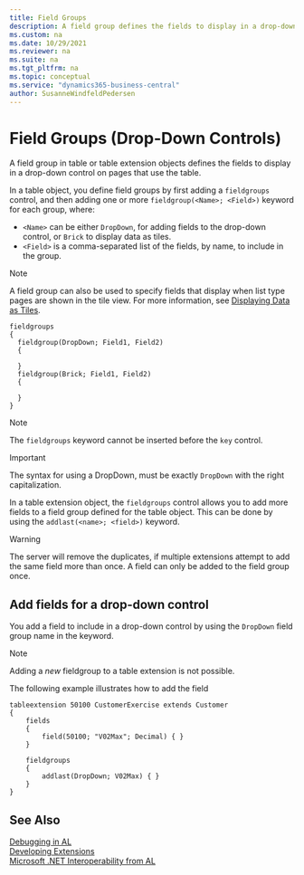 ```yaml
---
title: Field Groups
description: A field group defines the fields to display in a drop-down control in Dynamics 365 Business Central. 
ms.custom: na
ms.date: 10/29/2021
ms.reviewer: na
ms.suite: na
ms.tgt_pltfrm: na
ms.topic: conceptual
ms.service: "dynamics365-business-central"
author: SusanneWindfeldPedersen
---
```


# Field Groups (Drop-Down Controls)

A field group in table or table extension objects defines the fields to display in a drop-down control on pages that use the table. 

In a table object, you define field groups by first adding a `fieldgroups` control, and then adding one or more `fieldgroup(<Name>; <Field>)` keyword for each group, where:

- `<Name>` can be either `DropDown`, for adding fields to the drop-down control, or `Brick` to display data as tiles.
- `<Field>` is a comma-separated list of the fields, by name, to include in the group.  

> [!NOTE]
> A field group can also be used to specify fields that display when list type pages are shown in the tile view. For more information, see [Displaying Data as Tiles](devenv-lists-as-tiles.md).

```AL
fieldgroups
{
  fieldgroup(DropDown; Field1, Field2)
  {
        
  }
  fieldgroup(Brick; Field1, Field2)
  {
        
  }
}
```
> [!NOTE]  
> The `fieldgroups` keyword cannot be inserted before the `key` control.

> [!IMPORTANT]  
> The syntax for using a DropDown, must be exactly `DropDown` with the right capitalization.


In a table extension object, the `fieldgroups` control allows you to add more fields to a field group defined for the table object. This can be done by using the `addlast(<name>; <field>)` keyword.
<!--
In order to add fields to a field group, you create a table extension and specify the `fieldgroups` control and the fields you want to append to the field group. 
 

> [!NOTE]  
> You can only place the fields at the end of the field group members list using the `addlast` keyword. 

-->

> [!WARNING]  
> The server will remove the duplicates, if multiple extensions attempt to add the same field more than once. A field can only be added to the field group once.

## Add fields for a drop-down control

You add a field to include in a drop-down control by using the `DropDown` field group name in the keyword.

> [!NOTE]  
> Adding a *new* fieldgroup to a table extension is not possible.

The following example illustrates how to add the field 

```AL
tableextension 50100 CustomerExercise extends Customer
{
    fields
    {
        field(50100; "V02Max"; Decimal) { }
    }
   
    fieldgroups
    {
        addlast(DropDown; V02Max) { }
    }
}
```

<!--
## Define fields to display in tile view

To specify which fields are included in a tile for a record in a list page object, you use the `Brick` field group name. The following example defines the `Brick` field group that includes two fields of a table object:


```
table 50101 MyTable
{
    DataClassification = ToBeClassified;
    
    
    fields
    
    {
        field(1;MyField1; Integer)
        {
            DataClassification = ToBeClassified;
            
        }
        field(2;MyField2; Integer)
        {
            DataClassification = ToBeClassified;
            
        }
    }

    keys
    {
        key(PK; MyField)
        {
            Clustered = true;
        }
    }

    fieldgroups
    {
        fieldgroup(Brick; MyField1, MyField2)
        {
            
        }
    }

```
-->
## See Also

[Debugging in AL](devenv-debugging.md)  
[Developing Extensions](devenv-dev-overview.md)  
[Microsoft .NET Interoperability from AL](devenv-get-started-call-dotnet-from-al.md)  
